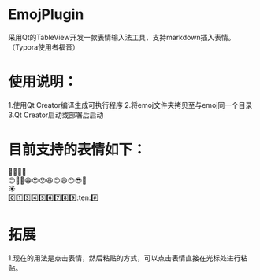 # EmojPlugin
采用Qt的TableView开发一款表情输入法工具，支持markdown插入表情。（Typora使用者福音）


# 使用说明：
1.使用Qt Creator编译生成可执行程序
2.将emoj文件夹拷贝至与emoj同一个目录
3.Qt Creator启动或部署后启动

# 目前支持的表情如下：
:boar::rabbit::pig::dog:<br/>
:blush::eyes::grimacing::grin::heart_eyes::hushed::laughing::relieved::smile::smirk::sunglasses::triumph:<br/>
:sunny:<br/>
:zero::one::three::four::five::six::seven::eight::nine::ten::hash:<br/>

# 拓展
1.现在的用法是点击表情，然后粘贴的方式，可以点击表情直接在光标处进行粘贴。
